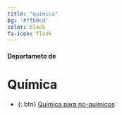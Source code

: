 ```yaml
---
title: "química"
bg: '#ffb0cd'
color: black
fa-icon: flask
---
```

#### Departameto de
# Química

*  {:.btn} [Química para no-químicos](https://www.proyl.com/hV5y5PD9p)


